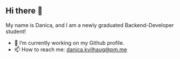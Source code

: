 ## Hi there 👋

My name is Danica, and I am a newly graduated Backend-Developer student!

- 🔭 I’m currently working on my Github profile.
- 📫 How to reach me: danica.kvilhaug@pm.me

<!--
**Foxiecat/Foxiecat** is a ✨ _special_ ✨ repository because its `README.md` (this file) appears on your GitHub profile.

Here are some ideas to get you started:

- 🔭 I’m currently working on ...
- 🌱 I’m currently learning ...
- 👯 I’m looking to collaborate on ...
- 🤔 I’m looking for help with ...
- 💬 Ask me about ...
- 📫 How to reach me: ...
- 😄 Pronouns: ...
- ⚡ Fun fact: ...
-->
